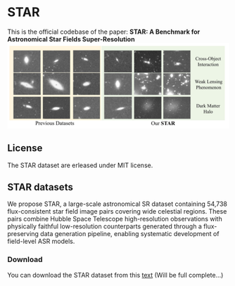# STAR
This is the official codebase of the paper: **STAR: A Benchmark for Astronomical Star Fields Super-Resolution**
![Overview](./overview/picture.jpg)

## License
The STAR dataset are erleased under MIT license.

## STAR datasets
We propose STAR, a large-scale astronomical SR dataset containing 54,738 flux-consistent star field image pairs covering wide celestial regions. These pairs combine Hubble Space Telescope high-resolution observations with physically faithful low-resolution counterparts generated through a flux-preserving data generation pipeline, enabling systematic development of field-level ASR models.

### Download
You can download the STAR dataset from this [text](https://huggingface.co/datasets/KUOCHENG/STAR) (Will be full complete...)




